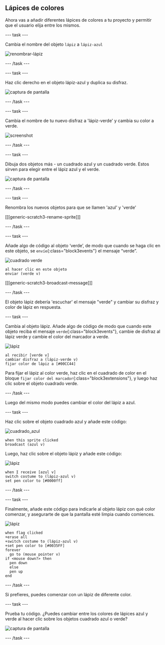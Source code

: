 ## Lápices de colores

Ahora vas a añadir diferentes lápices de colores a tu proyecto y permitir que el usuario elija entre los mismos.

--- task ---

Cambia el nombre del objeto `lápiz` a `lápiz-azul`

![renombrar-lápiz](images/rename-pencil.png)

--- /task ---

--- task ---

Haz clic derecho en el objeto lápiz-azul y duplica su disfraz.

![captura de pantalla](images/paint-blue-duplicate.png)

--- /task ---

--- task ---

Cambia el nombre de tu nuevo disfraz a 'lápiz-verde' y cambia su color a verde.

![screenshot](images/paint-pencil-green.png)

--- /task ---

--- task ---

Dibuja dos objetos más - un cuadrado azul y un cuadrado verde. Estos sirven para elegir entre el lápiz azul y el verde.

![captura de pantalla](images/paint-selectors.png)

--- /task ---

--- task ---

Renombra los nuevos objetos para que se llamen 'azul' y 'verde'

[[[generic-scratch3-rename-sprite]]]

--- /task ---

--- task ---

Añade algo de código al objeto ‘verde’, de modo que cuando se haga clic en este objeto, se `envíe`{:class="block3events"} el mensaje “verde”.

![cuadrado verde](images/green_square.png)

```blocks3
al hacer clic en este objeto
enviar (verde v)
```

[[[generic-scratch3-broadcast-message]]]

--- /task ---

El objeto lápiz debería 'escuchar' el mensaje "verde" y cambiar su disfraz y color de lápiz en respuesta.

--- task ---

Cambia al objeto lápiz. Añade algo de código de modo que cuando este objeto reciba el mensaje `verde`{:class="block3events"}, cambie de disfraz al lápiz verde y cambie el color del marcador a verde.

![lápiz](images/pencil.png)

```blocks3
al recibir [verde v]
cambiar disfraz a (lápiz-verde v)
fijar color de lápiz a [#00CC44]
```

Para fijar el lápiz al color verde, haz clic en el cuadrado de color en el bloque `fijar color del marcador`{:class="block3extensions"}, y luego haz clic sobre el objeto cuadrado verde.

--- /task ---

Luego del mismo modo puedes cambiar el color del lápiz a azul.

--- task ---

Haz clic sobre el objeto cuadrado azul y añade este código:

![cuadrado_azul](images/blue_square.png)

```blocks3
when this sprite clicked
broadcast (azul v)
```

Luego, haz clic sobre el objeto lápiz y añade este código:

![lápiz](images/pencil.png)

```blocks3
when I receive [azul v]
switch costume to (lápiz-azul v)
set pen color to [#0000ff]
```

--- /task ---

--- task ---

Finalmente, añade este código para indicarle al objeto lápiz con qué color comenzar, y asegurarte de que la pantalla esté limpia cuando comiences.

![lápiz](images/pencil.png)

```blocks3
when flag clicked
+erase all
+switch costume to (lápiz-azul v)
+set pen color to [#0035FF]
forever
  go to (mouse pointer v)
if <mouse down?> then
  pen down
  else
  pen up
end
```

--- /task ---

Si prefieres, puedes comenzar con un lápiz de diferente color.

--- task ---

Prueba tu código. ¿Puedes cambiar entre los colores de lápices azul y verde al hacer clic sobre los objetos cuadrado azul o verde?

![captura de pantalla](images/paint-pens-test.png)

--- /task ---
